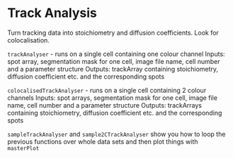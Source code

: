 # Track Analysis

Turn tracking data into stoichiometry and diffusion coefficients. Look for colocalisation.

`trackAnalyser` - runs on a single cell containing one colour channel
Inputs: spot array, segmentation mask for one cell, image file name, cell number and a parameter structure
Outputs: trackArray containing stoichiometry, diffusion coefficient etc. and the corresponding spots

`colocalisedTrackAnalyser` - runs on a single cell containing 2 colour channels
Inputs: spot arrays, segmentation mask for one cell, image file name, cell number and a parameter structure
Outputs: trackArrays containing stoichiometry, diffusion coefficient etc. and the corresponding spots

`sampleTrackAnalyser` and `sample2CTrackAnalyser` show you how to loop the previous functions over whole data sets and then plot things with `masterPlot`

